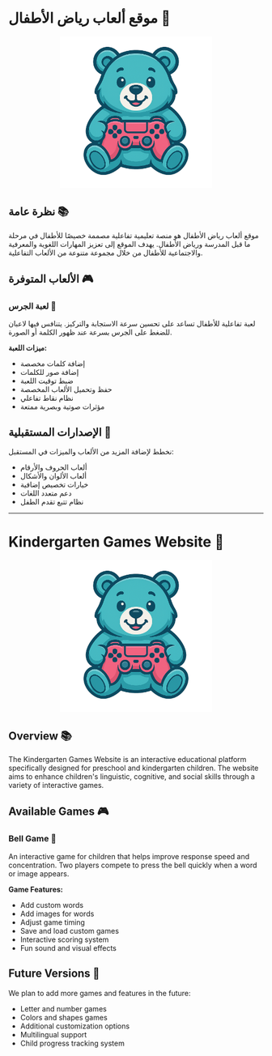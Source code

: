 # موقع ألعاب رياض الأطفال 🧸

<p align="center">
  <img src="images/teddy-bear.png" alt="شعار دب الطفل" width="300" height="auto">
</p>

## نظرة عامة 📚

موقع ألعاب رياض الأطفال هو منصة تعليمية تفاعلية مصممة خصيصًا للأطفال في مرحلة ما قبل المدرسة ورياض الأطفال. يهدف الموقع إلى تعزيز المهارات اللغوية والمعرفية والاجتماعية للأطفال من خلال مجموعة متنوعة من الألعاب التفاعلية.

## الألعاب المتوفرة 🎮

### لعبة الجرس 🔔

لعبة تفاعلية للأطفال تساعد على تحسين سرعة الاستجابة والتركيز. يتنافس فيها لاعبان للضغط على الجرس بسرعة عند ظهور الكلمة أو الصورة.

**ميزات اللعبة:**
- إضافة كلمات مخصصة
- إضافة صور للكلمات
- ضبط توقيت اللعبة
- حفظ وتحميل الألعاب المخصصة
- نظام نقاط تفاعلي
- مؤثرات صوتية وبصرية ممتعة

## الإصدارات المستقبلية 🚀

نخطط لإضافة المزيد من الألعاب والميزات في المستقبل:
- ألعاب الحروف والأرقام
- ألعاب الألوان والأشكال
- خيارات تخصيص إضافية
- دعم متعدد اللغات
- نظام تتبع تقدم الطفل

---

# Kindergarten Games Website 🧸

<p align="center">
  <img src="images/teddy-bear.png" alt="Teddy Bear Logo" width="300" height="auto">
</p>

## Overview 📚

The Kindergarten Games Website is an interactive educational platform specifically designed for preschool and kindergarten children. The website aims to enhance children's linguistic, cognitive, and social skills through a variety of interactive games.

## Available Games 🎮

### Bell Game 🔔

An interactive game for children that helps improve response speed and concentration. Two players compete to press the bell quickly when a word or image appears.

**Game Features:**
- Add custom words
- Add images for words
- Adjust game timing
- Save and load custom games
- Interactive scoring system
- Fun sound and visual effects

## Future Versions 🚀

We plan to add more games and features in the future:
- Letter and number games
- Colors and shapes games
- Additional customization options
- Multilingual support
- Child progress tracking system
